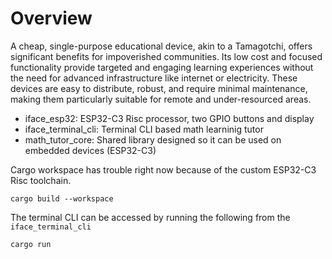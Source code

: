 # Overview

A cheap, single-purpose educational device, akin to a Tamagotchi, offers significant benefits for impoverished communities. Its low cost and focused functionality provide targeted and engaging learning experiences without the need for advanced infrastructure like internet or electricity. These devices are easy to distribute, robust, and require minimal maintenance, making them particularly suitable for remote and under-resourced areas.

- iface_esp32: ESP32-C3 Risc processor, two GPIO buttons and display
- iface_terminal_cli: Terminal CLI based math learninig tutor
- math_tutor_core: Shared library designed so it can be used on embedded devices (ESP32-C3)


Cargo workspace has trouble right now because of the custom ESP32-C3 Risc toolchain.


```shell
cargo build --workspace  
```

The terminal CLI can be accessed by running the following from the `iface_terminal_cli`

```shell
cargo run
```
